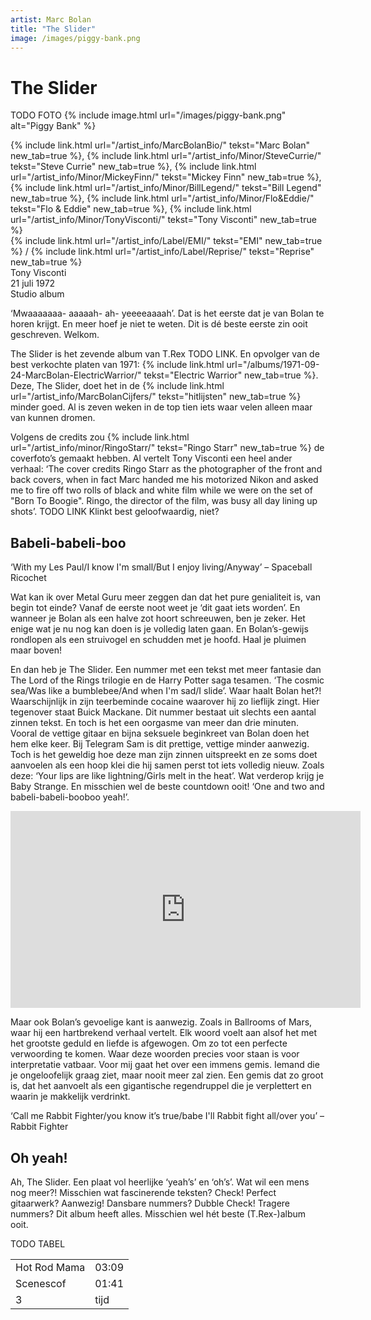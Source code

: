 ```yaml
---
artist: Marc Bolan
title: "The Slider"
image: /images/piggy-bank.png
---
```


# The Slider

TODO FOTO
{% include image.html url="/images/piggy-bank.png" alt="Piggy Bank" %}

<span class="bio-cd">
{% include link.html url="/artist_info/MarcBolanBio/" tekst="Marc Bolan" new_tab=true %}, {% include link.html url="/artist_info/Minor/SteveCurrie/" tekst="Steve Currie" new_tab=true %}, {% include link.html url="/artist_info/Minor/MickeyFinn/" tekst="Mickey Finn" new_tab=true %}, {% include link.html url="/artist_info/Minor/BillLegend/" tekst="Bill Legend" new_tab=true %}, {% include link.html url="/artist_info/Minor/Flo&Eddie/" tekst="Flo & Eddie" new_tab=true %}, {% include link.html url="/artist_info/Minor/TonyVisconti/" tekst="Tony Visconti" new_tab=true %}<br>
{% include link.html url="/artist_info/Label/EMI/" tekst="EMI" new_tab=true %} / {% include link.html url="/artist_info/Label/Reprise/" tekst="Reprise" new_tab=true %}
<br>
Tony Visconti<br>
</span>
21 juli 1972<br>Studio album

‘<span class="dialect">Mwaaaaaaa- aaaaah- ah- yeeeeaaaah’</span>. Dat is het eerste dat je van Bolan te horen krijgt. En meer hoef je niet te weten. Dit is dé beste eerste zin ooit geschreven. Welkom. <span class="engels">The Slider</span> is het zevende album van T.Rex TODO LINK. En opvolger van de <span class="extra uitleg">best verkochte platen van 1971</span>: {% include link.html url="/albums/1971-09-24-MarcBolan-ElectricWarrior/" tekst="Electric Warrior" new_tab=true %}. Deze, <span class="engels">The Slider</span>, doet het in de
{% include link.html url="/artist_info/MarcBolanCijfers/" tekst="hitlijsten" new_tab=true %} minder goed. Al is zeven weken in de top tien iets waar velen alleen maar van kunnen dromen. 

Volgens de credits zou {% include link.html url="/artist_info/minor/RingoStarr/" tekst="Ringo Starr" new_tab=true %} de coverfoto’s gemaakt hebben. Al vertelt Tony Visconti een heel ander verhaal: <span class="extra uitleg">‘The cover credits Ringo Starr as the photographer of the front and back covers, when in fact Marc handed me his motorized Nikon and asked me to fire off two rolls of black and white film while we were on the set of "Born To Boogie". Ringo, the director of the film, was busy all day lining up shots’.</span> TODO LINK Klinkt best geloofwaardig, niet?

## Babeli-babeli-boo

<div class="uitgelicht">‘With my Les Paul/I know I'm small/But I enjoy living/Anyway’ – Spaceball Ricochet</div>

Wat kan ik over <span class="engels">Metal Guru</span> meer zeggen dan dat het pure genialiteit is, van begin tot einde? Vanaf de eerste noot weet je ‘dit gaat iets worden’. En wanneer je Bolan als een halve zot hoort schreeuwen, ben je zeker. Het enige wat je nu nog kan doen is je volledig laten gaan. En Bolan’s-gewijs rondlopen als een struivogel en schudden met je hoofd. Haal je pluimen maar boven! En dan heb je <span class="engels">The Slider</span>. Een nummer met een tekst met meer fantasie dan <span class="engels">The Lord of the Rings</span> trilogie en de <span class="engels">Harry Potter</span> saga tesamen. ‘<span class="engels">The cosmic sea/Was like a bumblebee/And when I'm sad/I slide</span>’. Waar haalt Bolan het?! Waarschijnlijk in zijn teerbeminde cocaine waarover hij zo lieflijk zingt. Hier tegenover staat <span class="engels">Buick Mackane</span>. Dit nummer bestaat uit slechts een aantal zinnen tekst. En toch is het een oorgasme van meer dan drie minuten. Vooral de vettige gitaar en bijna seksuele beginkreet van Bolan doen het hem elke keer. Bij <span class="engels">Telegram Sam</span> is dit prettige, vettige minder aanwezig. Toch is het geweldig hoe deze man zijn zinnen uitspreekt en ze soms doet aanvoelen als een hoop klei die hij samen perst tot iets volledig nieuw. Zoals deze: ‘<span class="engels">Your lips are like lightning/Girls melt in the heat</span>’. Wat verderop krijg je <span class="engels">Baby Strange</span>. En misschien wel de beste <span class="engels">countdown</span> ooit! ‘<span class="engels">One and two and babeli-babeli-booboo yeah!</span>’. 

<iframe width="560" height="315" src="https://www.youtube.com/embed/EloSJ_9ZsO0" frameborder="0" allowfullscreen></iframe>

Maar ook Bolan’s gevoelige kant is aanwezig. Zoals in <span class="engels">Ballrooms of Mars</span>, waar hij een hartbrekend verhaal vertelt. Elk woord voelt aan alsof het met het grootste geduld en liefde is afgewogen. Om zo tot een perfecte verwoording te komen. Waar deze woorden precies voor staan is voor interpretatie vatbaar. Voor mij gaat het over een immens gemis. Iemand die je ongeloofelijk graag ziet, maar nooit meer zal zien. Een gemis dat zo groot is, dat het aanvoelt als een gigantische regendruppel die je verplettert en waarin je makkelijk verdrinkt. <div class="uitgelicht">‘Call me Rabbit Fighter/you know it’s true/babe I'll Rabbit fight all/over you’ – Rabbit Fighter</div>

## Oh yeah!

Ah, <span class="engels">The Slider</span>. Een plaat vol heerlijke ‘<span class="engels">yeah’s</span>’ en ‘<span class="engels">oh’s</span>’. Wat wil een mens nog meer?! Misschien wat fascinerende teksten? <span class="engels">Check</span>! Perfect gitaarwerk? Aanwezig! Dansbare nummers? <span class="engels">Dubble Check</span>! Tragere nummers? Dit album heeft alles. Misschien wel hét beste (T.Rex-)album ooit.

TODO TABEL
<table>
	<tr>
		<td>Hot Rod Mama</td>
		<td>03:09</td>
	</tr>
	<tr>
		<td>Scenescof</td>
		<td>01:41</td>
	</tr>
	<tr>
		<td>3</td>
		<td>tijd</td>
	</tr>
</table>

<div class="witregel"> </div>
